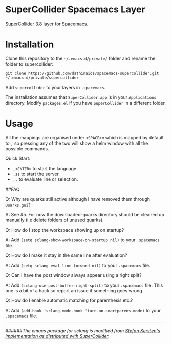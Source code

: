 SuperCollider Spacemacs Layer
=============================

[SuperCollider 3.8](http://supercollider.github.io/download.html) layer for [Spacemacs](http://spacemacs.org/).

# Installation

Clone this repository to the `~/.emacs.d/private/` folder and rename the folder to supercollider:

    git clone https://github.com/dathinaios/spacemacs-supercollider.git ~/.emacs.d/private/supercollider

Add `supercollider` to your layers in `.spacemacs`.

The installation assumes that `SuperCollider.app` is in your `Applications` directory. Modify `packages.el` if you have `SuperCollider` in a different folder.

# Usage

All the mappings are organised under `<SPACE>m` which is mapped by default to `,` so  pressing any of the two will show a helm window with all the possible commands. 

Quick Start:

* `,<ENTER>` to start the language.
* `,ss` to start the server.
* `,,` to evaluate line or selection.

##FAQ

Q: Why are quarks still active although I have removed them through `Quarks.gui`?

A: See #5. For now the downloaded-quarks directory should be cleaned up manually (i.e delete folders of unused quarks).

Q: How do I stop the workspace showing up on startup?

A: Add `(setq sclang-show-workspace-on-startup nil)` to your `.spacemacs` file.

Q: How do I make it stay in the same line after evaluation?

A: Add `(setq sclang-eval-line-forward nil)` to your `.spacemacs` file.

Q: Can I have the post window always appear using a right split?

A: Add `(sclang-use-post-buffer-right-split)` to your `.spacemacs` file. This one is a bit of a hack so report an issue if something goes wrong.

Q: How do I enable automatic matching for parenthesis etc.?

A: Add `(add-hook 'sclang-mode-hook 'turn-on-smartparens-mode)` to your `.spacemacs` file.

---
######<i>The emacs package for sclang is modified from [Stefan Kersten's implementation as distributed with SuperCollider](https://github.com/supercollider/supercollider/tree/master/editors/scel).</i>
